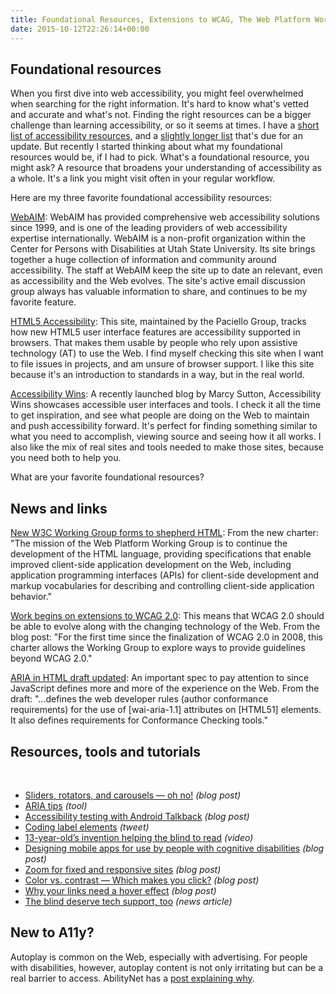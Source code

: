 ```yaml
---
title: Foundational Resources, Extensions to WCAG, The Web Platform Working Group and More
date: 2015-10-12T22:26:14+00:00
---
```


## Foundational resources

When you first dive into web accessibility, you might feel overwhelmed when searching for the right information. It's hard to know what's vetted and accurate and what's not. Finding the right resources can be a bigger challenge than learning accessibility, or so it seems at times. I have a [short list of accessibility resources](http://davidakennedy.com/2014/11/04/favorite-accessibility-resources/), and a [slightly longer list](http://a11y.me) that's due for an update. But recently I started thinking about what my foundational resources would be, if I had to pick. What's a foundational resource, you might ask? A resource that broadens your understanding of accessibility as a whole. It's a link you might visit often in your regular workflow.

Here are my three favorite foundational accessibility resources:

[WebAIM](http://webaim.org): WebAIM has provided comprehensive web accessibility solutions since 1999, and is one of the leading providers of web accessibility expertise internationally. WebAIM is a non-profit organization within the Center for Persons with Disabilities at Utah State University. Its site brings together a huge collection of information and community around accessibility. The staff at WebAIM keep the site up to date an relevant, even as accessibility and the Web evolves. The site's active email discussion group always has valuable information to share, and continues to be my favorite feature.

[HTML5 Accessibility](http://html5accessibility.com): This site, maintained by the Paciello Group, tracks how new HTML5 user interface features are accessibility supported in browsers. That makes them usable by people who rely upon assistive technology (AT) to use the Web. I find myself checking this site when I want to file issues in projects, and am unsure of browser support. I like this site because it's an introduction to standards in a way, but in the real world.

[Accessibility Wins](http://a11ywins.tumblr.com): A recently launched blog by Marcy Sutton, Accessibility Wins showcases accessible user interfaces and tools. I check it all the time to get inspiration, and see what people are doing on the Web to maintain and push accessibility forward. It's perfect for finding something similar to what you need to accomplish, viewing source and seeing how it all works. I also like the mix of real sites and tools needed to make those sites, because you need both to help you.

What are your favorite foundational resources?

## News and links

[New W3C Working Group forms to shepherd HTML](http://www.w3.org/2015/10/webplatform-charter.html): From the new charter: "The mission of the Web Platform Working Group is to continue the development of the HTML language, providing specifications that enable improved client-side application development on the Web, including application programming interfaces (APIs) for client-side development and markup vocabularies for describing and controlling client-side application behavior."

[Work begins on extensions to WCAG 2.0](https://www.w3.org/blog/2015/10/work-begins-on-extensions-to-wcag-2-0/): This means that WCAG 2.0 should be able to evolve along with the changing technology of the Web. From the blog post: "For the first time since the finalization of WCAG 2.0 in 2008, this charter allows the Working Group to explore ways to provide guidelines beyond WCAG 2.0."

[ARIA in HTML draft updated](http://www.w3.org/TR/html-aria/): An important spec to pay attention to since JavaScript defines more and more of the experience on the Web. From the draft: "...defines the web developer rules (author conformance requirements) for the use of \[wai-aria-1.1\] attributes on \[HTML51\] elements. It also defines requirements for Conformance Checking tools."

## Resources, tools and tutorials
 

* [Sliders, rotators, and carousels — oh no!](http://10up.com/blog/2015/sliders-rotators-carousels/) _(blog post)_
* [ARIA tips](http://m4dz.github.io/aria-tips/) _(tool)_
*   [Accessibility testing with Android Talkback](https://www.paciellogroup.com/blog/2015/10/accessibility-testing-with-android-talkback/) _(blog post)_
* [Coding label elements](https://twitter.com/iandevlin/status/651690857020657664) _(tweet)_
* [13-year-old’s invention helping the blind to read](https://www.youtube.com/watch?v=Ez0vn1Ifwuk) _(video)_
* [Designing mobile apps for use by people with cognitive disabilities](http://www.ssbbartgroup.com/blog/designing-mobile-apps-for-use-by-people-with-cognitive-disabilities/) _(blog post)_
* [Zoom for fixed and responsive sites](https://alastairc.ac/2015/10/zoom-for-fixed-and-responsive-sites/) _(blog post)_
* [Color vs. contrast — Which makes you click?](https://medium.com/swlh/color-vs-contrast-which-makes-you-click-38cb719627a2) _(blog post)_
* [Why your links need a hover effect](http://uxmovement.com/buttons/why-your-links-need-a-hover-effect/) _(blog post)_
* [The blind deserve tech support, too](http://www.slate.com/articles/technology/future_tense/2015/10/tech_companies_should_care_more_about_customers_with_disabilities.html) _(news article)_

## New to A11y?

Autoplay is common on the Web, especially with advertising. For people with disabilities, however, autoplay content is not only irritating but can be a real barrier to access. AbilityNet has a [post explaining why](https://www.abilitynet.org.uk/blog/autoplay-is-an-accessibility-issue).